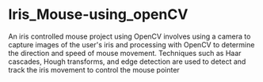 # Iris_Mouse-using_openCV
 An iris controlled mouse project using OpenCV involves using a camera to capture images of the user's iris and processing with OpenCV to determine the direction and speed of mouse movement. Techniques such as Haar cascades, Hough transforms, and edge detection are used to detect and track the iris movement to control the mouse pointer
